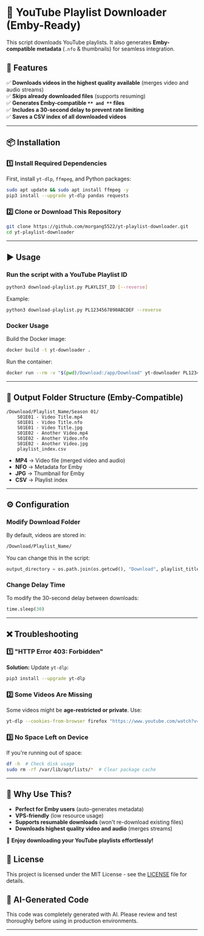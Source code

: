 # 🎥 YouTube Playlist Downloader (Emby-Ready)

This script downloads YouTube playlists. It also generates **Emby-compatible metadata** (`.nfo` & thumbnails) for seamless integration.

## 🚀 Features

✅ **Downloads videos in the highest quality available** (merges video and audio streams)\
✅ **Skips already downloaded files** (supports resuming)\
✅ **Generates Emby-compatible **`** and **`** files**\
✅ **Includes a 30-second delay to prevent rate limiting**\
✅ **Saves a CSV index of all downloaded videos**

---

## 📦 Installation

### **1️⃣ Install Required Dependencies**

First, install `yt-dlp`, `ffmpeg`, and Python packages:

```sh
sudo apt update && sudo apt install ffmpeg -y
pip3 install --upgrade yt-dlp pandas requests
```

### **2️⃣ Clone or Download This Repository**

```sh
git clone https://github.com/morgang5522/yt-playlist-downloader.git
cd yt-playlist-downloader
```

---

## ▶️ **Usage**

### **Run the script with a YouTube Playlist ID**

```sh
python3 download-playlist.py PLAYLIST_ID [--reverse]
```

Example:

```sh
python3 download-playlist.py PL1234567890ABCDEF --reverse
```

### **Docker Usage**

Build the Docker image:

```sh
docker build -t yt-downloader .
```

Run the container:

```sh
docker run --rm -v "$(pwd)/Download:/app/Download" yt-downloader PL1234567890ABCDEF [--reverse]
```

---

## 📂 Output Folder Structure (Emby-Compatible)

```
/Download/Playlist_Name/Season 01/
    S01E01 - Video Title.mp4
    S01E01 - Video Title.nfo
    S01E01 - Video Title.jpg
    S01E02 - Another Video.mp4
    S01E02 - Another Video.nfo
    S01E02 - Another Video.jpg
    playlist_index.csv
```

- **MP4** → Video file (merged video and audio)
- **NFO** → Metadata for Emby
- **JPG** → Thumbnail for Emby
- **CSV** → Playlist index

---

## ⚙️ Configuration

### **Modify Download Folder**

By default, videos are stored in:

```sh
/Download/Playlist_Name/
```

You can change this in the script:

```python
output_directory = os.path.join(os.getcwd(), "Download", playlist_title)
```

### **Change Delay Time**

To modify the 30-second delay between downloads:

```python
time.sleep(30)
```

---

## ❌ Troubleshooting

### **1️⃣ "HTTP Error 403: Forbidden"**

**Solution:** Update `yt-dlp`:

```sh
pip3 install --upgrade yt-dlp
```

### **2️⃣ Some Videos Are Missing**

Some videos might be **age-restricted or private**. Use:

```sh
yt-dlp --cookies-from-browser firefox "https://www.youtube.com/watch?v=VIDEO_ID"
```

### **3️⃣ No Space Left on Device**

If you're running out of space:

```sh
df -h  # Check disk usage
sudo rm -rf /var/lib/apt/lists/*  # Clear package cache
```

---

## 🎯 Why Use This?

- **Perfect for Emby users** (auto-generates metadata)
- **VPS-friendly** (low resource usage)
- **Supports resumable downloads** (won't re-download existing files)
- **Downloads highest quality video and audio** (merges streams)

🚀 **Enjoy downloading your YouTube playlists effortlessly!**

## 📝 License

This project is licensed under the MIT License - see the [LICENSE](LICENSE) file for details.

## 🤖 AI-Generated Code

This code was completely generated with AI. Please review and test thoroughly before using in production environments.

---
